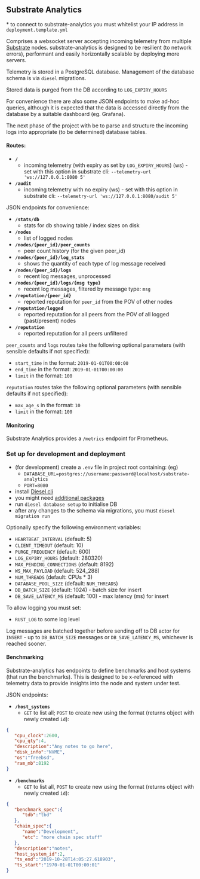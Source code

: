 ## Substrate Analytics

\* to connect to substrate-analytics you must whitelist your IP address in `deployment.template.yml`

Comprises a websocket server accepting incoming telemetry from multiple
[Substrate](https://github.com/paritytech/substrate) nodes. substrate-analytics is designed to be resilient (to network errors),
performant and easily horizontally scalable by deploying more servers.

Telemetry is stored in a PostgreSQL database. Management of the database schema is via `diesel` migrations.

Stored data is purged from the DB according to `LOG_EXPIRY_HOURS`

For convenience there are also some JSON endpoints to make ad-hoc queries, although it is expected that
the data is accessed directly from the database by a suitable dashboard (eg. Grafana).

The next phase of the project with be to parse and structure the incoming logs into
appropriate (to be determined) database tables.

#### Routes:

- **`/`**
  - incoming telemetry (with expiry as set by `LOG_EXPIRY_HOURS`) (ws) - set with this option in substrate cli: `--telemetry-url 'ws://127.0.0.1:8080 5'`
- **`/audit`**
  - incoming telemetry with no expiry (ws) - set with this option in substrate cli: `--telemetry-url 'ws://127.0.0.1:8080/audit 5'`

JSON endpoints for convenience:
- **`/stats/db`**
  - stats for db showing table / index sizes on disk
- **`/nodes`**
  - list of logged nodes
- **`/nodes/{peer_id}/peer_counts`**
  - peer count history (for the
given peer_id)
- **`/nodes/{peer_id}/log_stats`**
  - shows the quantity of each type of log message received
- **`/nodes/{peer_id}/logs`**
  - recent log messages, unprocessed
- **`/nodes/{peer_id}/logs/{msg type}`**
  - recent log messages, filtered by message type: `msg`
- **`/reputation/{peer_id}`**
  - reported reputation for `peer_id` from the POV of other nodes
- **`/reputation/logged`**
  - reported reputation for all peers from the POV of all logged (past/present) nodes
- **`/reputation`**
  - reported reputation for all peers unfiltered

`peer_counts` and `logs` routes take the following optional parameters (with sensible defaults if not specified):
- `start_time` in the format: `2019-01-01T00:00:00`
- `end_time` in the format: `2019-01-01T00:00:00`
- `limit` in the format: `100`

`reputation` routes take the following optional parameters (with sensible defaults if not specified):
- `max_age_s` in the format: `10`
- `limit` in the format: `100`

#### Monitoring

Substrate Analytics provides a `/metrics` endpoint for Prometheus.

### Set up for development and deployment

- (for development) create a `.env` file in project root containing: (eg)
    - `DATABASE_URL=postgres://username:password@localhost/substrate-analytics`
    - `PORT=8080`
- install [Diesel cli](https://github.com/diesel-rs/diesel/tree/master/diesel_cli)
- you might need [additional packages](https://github.com/diesel-rs/diesel/blob/master/guide_drafts/backend_installation.md)
- run `diesel database setup` to initialise DB
- after any changes to the schema via migrations, you must `diesel migration run`

Optionally specify the following environment variables:

- `HEARTBEAT_INTERVAL` (default: 5)
- `CLIENT_TIMEOUT` (default: 10)
- `PURGE_FREQUENCY` (default: 600)
- `LOG_EXPIRY_HOURS`  (default: 280320)
- `MAX_PENDING_CONNECTIONS` (default: 8192)
- `WS_MAX_PAYLOAD` (default: 524_288)
- `NUM_THREADS` (default: CPUs * 3)
- `DATABASE_POOL_SIZE` (default: `NUM_THREADS`)
- `DB_BATCH_SIZE` (default: 1024) - batch size for insert
- `DB_SAVE_LATENCY_MS` (default: 100) - max latency (ms) for insert

To allow logging you must set:

- `RUST_LOG` to some log level

Log messages are batched together before sending off to DB actor for `INSERT`
\- up to `DB_BATCH_SIZE` messages or `DB_SAVE_LATENCY_MS`, whichever is reached sooner.

#### Benchmarking

Substrate-analytics has endpoints to define benchmarks and host systems (that run the benchmarks). This is 
designed to be x-referenced with telemetry data to provide insights into the node and system under test.

JSON endpoints:

- **`/host_systems`**
  - `GET` to list all; `POST` to create new using the format (returns object with newly created `id`):
```json
{ 
   "cpu_clock":2600,
   "cpu_qty":4,
   "description":"Any notes to go here",
   "disk_info":"NVME",
   "os":"freebsd",
   "ram_mb":8192
}
```
- **`/benchmarks`**
  - `GET` to list all, `POST` to create new using the format (returns object with newly created `id`):
```json
{ 
   "benchmark_spec":{ 
      "tdb":"tbd"
   },
   "chain_spec":{ 
      "name":"Development",
      "etc": "more chain spec stuff"
   },
   "description":"notes",
   "host_system_id":2,
   "ts_end":"2019-10-28T14:05:27.618903",
   "ts_start":"1970-01-01T00:00:01"
}
```


